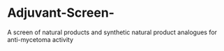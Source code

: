 # Adjuvant-Screen-
A screen of natural products and synthetic natural product analogues for anti-mycetoma activity 
